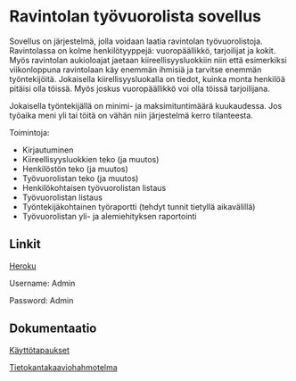# Ravintolan työvuorolista sovellus

Sovellus on järjestelmä, jolla voidaan laatia ravintolan työvuorolistoja. Ravintolassa on kolme henkilötyyppejä: vuoropäällikkö, tarjoilijat ja kokit. Myös ravintolan aukioloajat jaetaan kiireellisyysluokkiin niin että esimerkiksi viikonloppuna ravintolaan käy enemmän ihmisiä ja tarvitse enemmän työntekijöitä. Jokaisella kiirellisyysluokalla on tiedot, kuinka monta henkilöä pitäisi olla töissä. Myös joskus vuoropäällikkö voi olla töissä tarjoilijana. 

Jokaisella työntekijällä on minimi- ja maksimituntimäärä kuukaudessa. Jos työaika meni yli tai töitä on vähän niin järjestelmä kerro tilanteesta.

Toimintoja:

- Kirjautuminen
- Kiireellisyysluokkien teko (ja muutos)
- Henkilöstön teko (ja muutos)
- Työvuorolistan teko (ja muutos)
- Henkilökohtaisen työvuorolistan listaus
- Työvuorolistan listaus
- Työntekijäkohtainen työraportti (tehdyt tunnit tietyllä aikavälillä)
- Työvuorolistan yli- ja alemiehityksen raportointi

## Linkit

[Heroku]( http://rav-tyovuorolista-ts.herokuapp.com )

Username: Admin

Password: Admin

## Dokumentaatio

[Käyttötapaukset]( https://github.com/olegTervo/tyovuorolista/blob/master/documentation/K%C3%A4ytt%C3%B6tapaukset.md )

[Tietokantakaaviohahmotelma]( https://github.com/olegTervo/tyovuorolista/blob/master/documentation/Tietokantakaaviohahmotelma.md )


